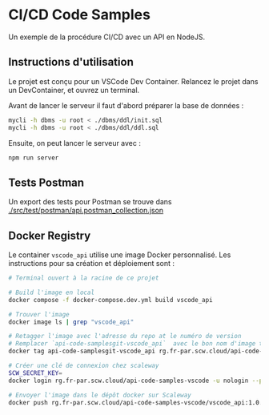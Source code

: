 # CI/CD Code Samples

Un exemple de la procédure CI/CD avec un API en NodeJS.

## Instructions d'utilisation

Le projet est conçu pour un VSCode Dev Container. Relancez le projet dans un DevContainer, et ouvrez un terminal.

Avant de lancer le serveur il faut d'abord préparer la base de données :

```bash
mycli -h dbms -u root < ./dbms/ddl/init.sql
mycli -h dbms -u root < ./dbms/ddl/ddl.sql
```

Ensuite, on peut lancer le serveur avec :

```bash
npm run server
```

## Tests Postman

Un export des tests pour Postman se trouve dans [./src/test/postman/api.postman_collection.json](./src/test/postman/api.postman_collection.json)


## Docker Registry

Le container `vscode_api` utilise une image Docker personnalisé. Les instructions pour sa création et déploiement sont :

```bash
# Terminal ouvert à la racine de ce projet

# Build l'image en local
docker compose -f docker-compose.dev.yml build vscode_api

# Trouver l'image
docker image ls | grep "vscode_api"  

# Retagger l'image avec l'adresse du repo at le numéro de version
# Remplacer `api-code-samplesgit-vscode_api`  avec le bon nom d'image trouvé dans l'étape précédente
docker tag api-code-samplesgit-vscode_api rg.fr-par.scw.cloud/api-code-samples-vscode/vscode_api:1.0.0

# Créer une clé de connexion chez scaleway
SCW_SECRET_KEY=
docker login rg.fr-par.scw.cloud/api-code-samples-vscode -u nologin --password-stdin <<< "$SCW_SECRET_KEY"

# Envoyer l'image dans le dépôt docker sur Scaleway
docker push rg.fr-par.scw.cloud/api-code-samples-vscode/vscode_api:1.0.0
``````